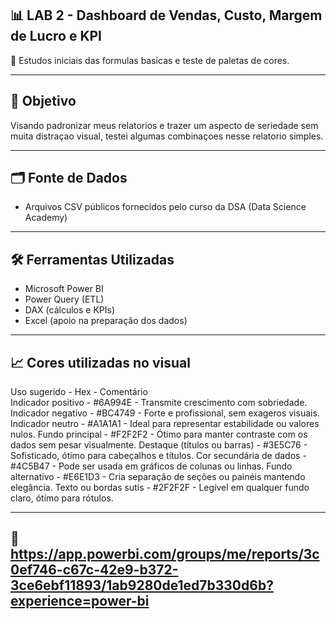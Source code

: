 ## 📊 LAB 2 - Dashboard de Vendas, Custo, Margem de Lucro e KPI

🔎 Estudos iniciais das formulas basicas e teste de paletas de cores. 

---

## 🧠 Objetivo

Visando padronizar meus relatorios e trazer um aspecto de seriedade sem muita distraçao visual, testei algumas combinaçoes nesse relatorio simples.

---

## 🗂️ Fonte de Dados

- Arquivos CSV públicos fornecidos pelo curso da DSA (Data Science Academy)


---

## 🛠️ Ferramentas Utilizadas

- Microsoft Power BI
- Power Query (ETL)
- DAX (cálculos e KPIs)
- Excel (apoio na preparação dos dados)

---

## 📈 Cores utilizadas no visual
Uso sugerido - Hex - Comentário<br>
Indicador positivo - #6A994E - Transmite crescimento com sobriedade.<br>
Indicador negativo - #BC4749 - Forte e profissional, sem exageros visuais.
Indicador neutro - #A1A1A1 - Ideal para representar estabilidade ou valores nulos.
Fundo principal - #F2F2F2 - Ótimo para manter contraste com os dados sem pesar visualmente.
Destaque (títulos ou barras) - #3E5C76 - Sofisticado, ótimo para cabeçalhos e títulos.
Cor secundária de dados - #4C5B47 - Pode ser usada em gráficos de colunas ou linhas.
Fundo alternativo - #E6E1D3 - Cria separação de seções ou painéis mantendo elegância.
Texto ou bordas sutis - #2F2F2F - Legível em qualquer fundo claro, ótimo para rótulos.

---

## 🔗 https://app.powerbi.com/groups/me/reports/3c0ef746-c67c-42e9-b372-3ce6ebf11893/1ab9280de1ed7b330d6b?experience=power-bi
